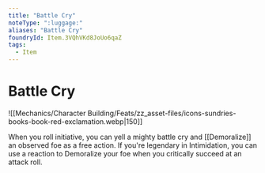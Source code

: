 ```yaml
---
title: "Battle Cry"
noteType: ":luggage:"
aliases: "Battle Cry"
foundryId: Item.3VQhVKd8JoUo6qaZ
tags:
  - Item
---
```


# Battle Cry
![[Mechanics/Character Building/Feats/zz_asset-files/icons-sundries-books-book-red-exclamation.webp|150]]

When you roll initiative, you can yell a mighty battle cry and [[Demoralize]] an observed foe as a free action. If you're legendary in Intimidation, you can use a reaction to Demoralize your foe when you critically succeed at an attack roll.
